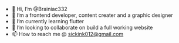 - 👋 Hi, I’m @Brainiac332
- 👀 I’m a frontend developer, content creater and a graphic designer
- 🌱 I’m currently learning flutter 
- 💞️ I’m looking to collaborate on build a full working website
- 📫 How to reach me @ sickink012@gmail.com

<!---
Brainiac332/Brainiac332 is a ✨ special ✨ repository because its `README.md` (this file) appears on your GitHub profile.
You can click the Preview link to take a look at your changes.
--->
